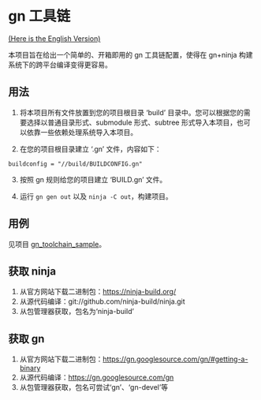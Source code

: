 # gn 工具链

[(Here is the English Version)](README.md)

本项目旨在给出一个简单的、开箱即用的 gn 工具链配置，使得在 gn+ninja 构建系统下的跨平台编译变得更容易。

## 用法

1. 将本项目所有文件放置到您的项目根目录 ‘build’ 目录中。您可以根据您的需要选择以普通目录形式、submodule 形式、subtree 形式导入本项目，也可以依靠一些依赖处理系统导入本项目。

2. 在您的项目根目录建立 ‘.gn’ 文件，内容如下：

```gn
buildconfig = "//build/BUILDCONFIG.gn"
```

3. 按照 gn 规则给您的项目建立 ‘BUILD.gn’ 文件。

4. 运行 `gn gen out` 以及 `ninja -C out`，构建项目。

## 用例

见项目 [gn_toolchain_sample](../../../gn_toolchain_sample)。

## 获取 ninja

1. 从官方网站下载二进制包：https://ninja-build.org/
2. 从源代码编译：git://github.com/ninja-build/ninja.git
3. 从包管理器获取，包名为‘ninja-build’

## 获取 gn

1. 从官方网站下载二进制包：https://gn.googlesource.com/gn/#getting-a-binary
2. 从源代码编译：https://gn.googlesource.com/gn
3. 从包管理器获取，包名可尝试‘gn’、‘gn-devel’等
